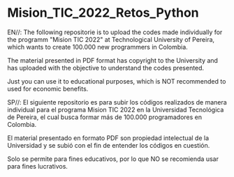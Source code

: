 # Mision_TIC_2022_Retos_Python



EN//: The following repositorie is to upload the codes made individually for the programm "Mision TIC 2022" at Technological University of Pereira, which wants to create 100.000 new programmers in Colombia. 

The material presented in PDF format has copyright to the University and has uploaded with the objective to understand the codes presented.

Just you can use it to educational purposes, which is NOT recommended to used for economic benefits. 



SP//: El siguiente repositorio es para subir los códigos realizados de manera individual para el programa Mision TIC 2022 en la Universidad Tecnológica de Pereira, el cual busca formar más de 100.000 programadores en Colombia.

El material presentado en formato PDF son propiedad intelectual de la Universidad y se subió con el fin de entender los códigos en cuestión. 

Solo se permite para fines educativos, por lo que NO se recomienda usar para fines lucrativos. 
